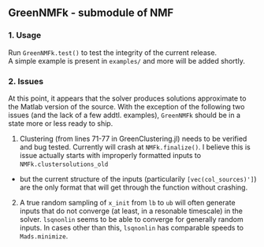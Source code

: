 ## GreenNMFk - submodule of NMF ##

### 1. Usage ###
Run `GreenNMFk.test()` to test the integrity of the current release.  
A simple example is present in `examples/` and more will be added shortly.  

### 2. Issues ###
At this point, it appears that the solver produces solutions approximate to the
Matlab version of the source. With the exception of the following two issues
(and the lack of a few addtl. examples), `GreenNMFk` should be in a state more or less
ready to ship.

1. Clustering (from lines 71-77 in GreenClustering.jl) needs to be verified and
bug tested. Currently will crash at `NMFk.finalize()`.  I believe this is issue
actually starts with improperly formatted inputs to `NMFk.clustersolutions_old`
- but the current structure of the inputs (particularily `[vec(col_sources)']`) 
are the only format that will get through the function without crashing.

2. A true random sampling of `x_init` from `lb` to `ub` will often generate
inputs that do not converge (at least, in a resonable timescale) in the solver.
`lsqnonlin`  seems to be able to converge for generally random inputs.
In cases other than this, `lsqnonlin`  has comparable speeds to `Mads.minimize`.
